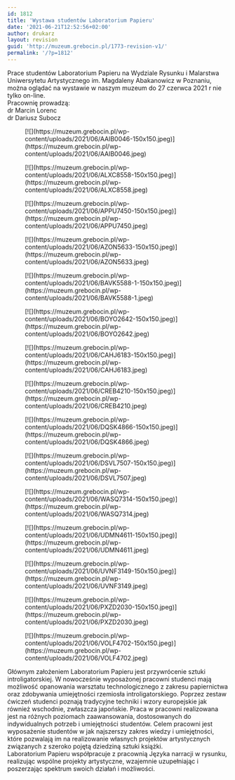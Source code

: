```yaml
---
id: 1812
title: 'Wystawa studentów Laboratorium Papieru'
date: '2021-06-21T12:52:56+02:00'
author: drukarz
layout: revision
guid: 'http://muzeum.grebocin.pl/1773-revision-v1/'
permalink: '/?p=1812'
---
```


<div class="" dir="auto"><div class="ecm0bbzt hv4rvrfc ihqw7lf3 dati1w0a" data-ad-comet-preview="message" data-ad-preview="message" id="jsc_c_pz"><div class="j83agx80 cbu4d94t ew0dbk1b irj2b8pg"><div class="qzhwtbm6 knvmm38d"><div class="kvgmc6g5 cxmmr5t8 oygrvhab hcukyx3x c1et5uql ii04i59q"><div dir="auto">Prace studentów Laboratorium Papieru na Wydziale Rysunku i Malarstwa Uniwersytetu Artystycznego im. Magdaleny Abakanowicz w Poznaniu, można oglądać na wystawie w naszym muzeum do 27 czerwca 2021 r nie tylko on-line.</div></div><div class="o9v6fnle cxmmr5t8 oygrvhab hcukyx3x c1et5uql ii04i59q"><div dir="auto">Pracownię prowadzą:</div><div dir="auto">dr Marcin Lorenc</div><div dir="auto">dr Dariusz Subocz</div><div dir="auto"></div><div dir="auto"><div class="gallery galleryid-1812 gallery-columns-5 gallery-size-thumbnail" id="gallery-746"><figure class="gallery-item"><div class="gallery-icon portrait"> [![](https://muzeum.grebocin.pl/wp-content/uploads/2021/06/AAIB0046-150x150.jpeg)](https://muzeum.grebocin.pl/wp-content/uploads/2021/06/AAIB0046.jpeg) </div></figure><figure class="gallery-item"><div class="gallery-icon portrait"> [![](https://muzeum.grebocin.pl/wp-content/uploads/2021/06/ALXC8558-150x150.jpeg)](https://muzeum.grebocin.pl/wp-content/uploads/2021/06/ALXC8558.jpeg) </div></figure><figure class="gallery-item"><div class="gallery-icon portrait"> [![](https://muzeum.grebocin.pl/wp-content/uploads/2021/06/APPU7450-150x150.jpeg)](https://muzeum.grebocin.pl/wp-content/uploads/2021/06/APPU7450.jpeg) </div></figure><figure class="gallery-item"><div class="gallery-icon landscape"> [![](https://muzeum.grebocin.pl/wp-content/uploads/2021/06/AZON5633-150x150.jpeg)](https://muzeum.grebocin.pl/wp-content/uploads/2021/06/AZON5633.jpeg) </div></figure><figure class="gallery-item"><div class="gallery-icon landscape"> [![](https://muzeum.grebocin.pl/wp-content/uploads/2021/06/BAVK5588-1-150x150.jpeg)](https://muzeum.grebocin.pl/wp-content/uploads/2021/06/BAVK5588-1.jpeg) </div></figure><figure class="gallery-item"><div class="gallery-icon landscape"> [![](https://muzeum.grebocin.pl/wp-content/uploads/2021/06/BOYO2642-150x150.jpeg)](https://muzeum.grebocin.pl/wp-content/uploads/2021/06/BOYO2642.jpeg) </div></figure><figure class="gallery-item"><div class="gallery-icon landscape"> [![](https://muzeum.grebocin.pl/wp-content/uploads/2021/06/CAHJ6183-150x150.jpeg)](https://muzeum.grebocin.pl/wp-content/uploads/2021/06/CAHJ6183.jpeg) </div></figure><figure class="gallery-item"><div class="gallery-icon landscape"> [![](https://muzeum.grebocin.pl/wp-content/uploads/2021/06/CREB4210-150x150.jpeg)](https://muzeum.grebocin.pl/wp-content/uploads/2021/06/CREB4210.jpeg) </div></figure><figure class="gallery-item"><div class="gallery-icon landscape"> [![](https://muzeum.grebocin.pl/wp-content/uploads/2021/06/DQSK4866-150x150.jpeg)](https://muzeum.grebocin.pl/wp-content/uploads/2021/06/DQSK4866.jpeg) </div></figure><figure class="gallery-item"><div class="gallery-icon portrait"> [![](https://muzeum.grebocin.pl/wp-content/uploads/2021/06/DSVL7507-150x150.jpeg)](https://muzeum.grebocin.pl/wp-content/uploads/2021/06/DSVL7507.jpeg) </div></figure><figure class="gallery-item"><div class="gallery-icon landscape"> [![](https://muzeum.grebocin.pl/wp-content/uploads/2021/06/WASQ7314-150x150.jpeg)](https://muzeum.grebocin.pl/wp-content/uploads/2021/06/WASQ7314.jpeg) </div></figure><figure class="gallery-item"><div class="gallery-icon portrait"> [![](https://muzeum.grebocin.pl/wp-content/uploads/2021/06/UDMN4611-150x150.jpeg)](https://muzeum.grebocin.pl/wp-content/uploads/2021/06/UDMN4611.jpeg) </div></figure><figure class="gallery-item"><div class="gallery-icon landscape"> [![](https://muzeum.grebocin.pl/wp-content/uploads/2021/06/UVNF3149-150x150.jpeg)](https://muzeum.grebocin.pl/wp-content/uploads/2021/06/UVNF3149.jpeg) </div></figure><figure class="gallery-item"><div class="gallery-icon portrait"> [![](https://muzeum.grebocin.pl/wp-content/uploads/2021/06/PXZD2030-150x150.jpeg)](https://muzeum.grebocin.pl/wp-content/uploads/2021/06/PXZD2030.jpeg) </div></figure><figure class="gallery-item"><div class="gallery-icon portrait"> [![](https://muzeum.grebocin.pl/wp-content/uploads/2021/06/VOLF4702-150x150.jpeg)](https://muzeum.grebocin.pl/wp-content/uploads/2021/06/VOLF4702.jpeg) </div></figure> </div></div><div dir="auto"></div></div><div class="o9v6fnle cxmmr5t8 oygrvhab hcukyx3x c1et5uql ii04i59q"><div dir="auto">Głównym założeniem Laboratorium Papieru jest przywrócenie sztuki introligatorskiej. W nowocześnie wyposażonej pracowni studenci mają możliwość opanowania warsztatu technologicznego z zakresu papiernictwa oraz zdobywania umiejętności rzemiosła introligatorskiego. Poprzez zestaw ćwiczeń studenci poznają tradycyjne techniki i wzory europejskie jak również wschodnie, zwłaszcza japońskie. Praca w pracowni realizowana jest na różnych poziomach zaawansowania, dostosowanych do indywidualnych potrzeb i umiejętności studentów. Celem pracowni jest wyposażenie studentów w jak najszerszy zakres wiedzy i umiejętności, które pozwalają im na realizowanie własnych projektów artystycznych związanych z szeroko pojętą dziedziną sztuki książki.</div></div><div class="o9v6fnle cxmmr5t8 oygrvhab hcukyx3x c1et5uql ii04i59q"><div dir="auto">Laboratorium Papieru współpracuje z pracownią Języka narracji w rysunku, realizując wspólne projekty artystyczne, wzajemnie uzupełniając i poszerzając spektrum swoich działań i możliwości.</div></div></div></div></div></div>